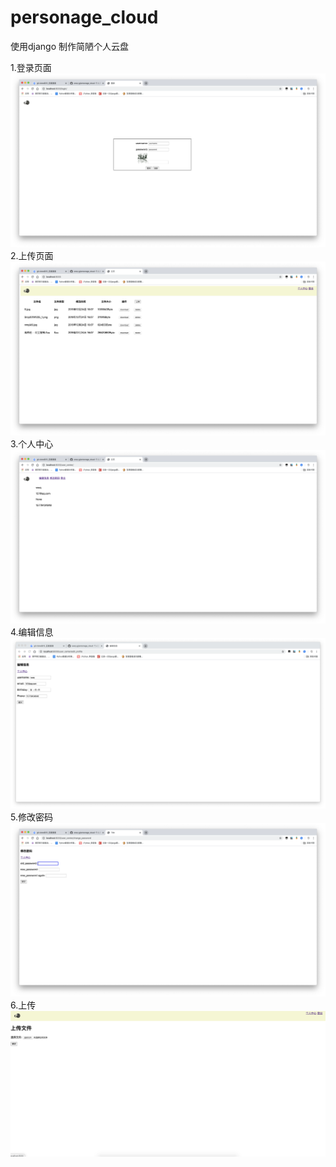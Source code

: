 # personage_cloud
使用django
制作简陋个人云盘

1.登录页面 
![image](https://github.com/wwq-g/personage_cloud/blob/master/img-folder/Snip20191225_1.png)
2.上传页面
![image](https://github.com/wwq-g/personage_cloud/blob/master/img-folder/Snip20191225_2.png)
3.个人中心
![image](https://github.com/wwq-g/personage_cloud/blob/master/img-folder/Snip20191225_3.png)
4.编辑信息
![image](https://github.com/wwq-g/personage_cloud/blob/master/img-folder/Snip20191225_5.png)
5.修改密码
![image](https://github.com/wwq-g/personage_cloud/blob/master/img-folder/Snip20191225_6.png)
6.上传
![image](https://github.com/wwq-g/personage_cloud/blob/master/img-folder/Snip20191225_8.png)
